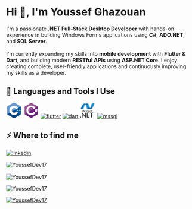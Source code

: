 <h1>Hi 👋, I'm Youssef Ghazouan</h1>
<p>
  I'm a passionate <strong>.NET Full-Stack Desktop Developer</strong> with hands-on experience in building Windows Forms applications using <strong>C#</strong>, <strong>ADO.NET</strong>, and <strong>SQL Server</strong>. <br>
  <br>
  I'm currently expanding my skills into <strong>mobile development</strong> with <strong>Flutter & Dart</strong>, and building modern <strong>RESTful APIs</strong> using <strong>ASP.NET Core</strong>. I enjoy creating complete, user-friendly applications and continuously improving my skills as a developer.
</p>
<h2>🚀 Languages and Tools I Use</h2>
<p><a target="_blank" href="https://raw.githubusercontent.com/devicons/devicon/master/icons/cplusplus/cplusplus-original.svg" style="display: inline-block;"><img src="https://raw.githubusercontent.com/devicons/devicon/master/icons/cplusplus/cplusplus-original.svg" alt="cplusplus" width="42" height="42" /></a>
<a target="_blank" href="https://raw.githubusercontent.com/devicons/devicon/master/icons/csharp/csharp-original.svg" style="display: inline-block;"><img src="https://raw.githubusercontent.com/devicons/devicon/master/icons/csharp/csharp-original.svg" alt="csharp" width="42" height="42" /></a>
<a target="_blank" href="https://www.vectorlogo.zone/logos/flutterio/flutterio-icon.svg" style="display: inline-block;"><img src="https://www.vectorlogo.zone/logos/flutterio/flutterio-icon.svg" alt="flutter" width="42" height="42" /></a>
<a target="_blank" href="https://www.vectorlogo.zone/logos/dartlang/dartlang-icon.svg" style="display: inline-block;"><img src="https://www.vectorlogo.zone/logos/dartlang/dartlang-icon.svg" alt="dart" width="42" height="42" /></a>
<a target="_blank" href="https://raw.githubusercontent.com/devicons/devicon/master/icons/dot-net/dot-net-original-wordmark.svg" style="display: inline-block;"><img src="https://raw.githubusercontent.com/devicons/devicon/master/icons/dot-net/dot-net-original-wordmark.svg" alt="dotnet" width="42" height="42" /></a>
<a target="_blank" href="https://www.svgrepo.com/show/303229/microsoft-sql-server-logo.svg" style="display: inline-block;"><img src="https://www.svgrepo.com/show/303229/microsoft-sql-server-logo.svg" alt="mssql" width="42" height="42" /></a></p>
<h2>⚡️ Where to find me</h2>
<p><a target="_blank" href="https://www.linkedin.com/in/youssefghazouan/" style="display: inline-block;"><img src="https://img.shields.io/badge/linkedin-logo?style=for-the-badge&logo=linkedin&logoColor=white&color=%230a77b6" alt="linkedin" /></a></p>
<p><img align="center" src="https://github-readme-stats.vercel.app/api?username=YoussefDev17&show_icons=true&locale=en" alt="YoussefDev17" /></p>
<p><img align="center" src="https://github-readme-streak-stats.herokuapp.com/?user=YoussefDev17&" alt="YoussefDev17" /></p>
<p><img src="https://github-readme-stats.vercel.app/api/top-langs?username=YoussefDev17&show_icons=true&locale=en&layout=compact" alt="YoussefDev17" /></p>
<p><a href="https://github.com/ryo-ma/github-profile-trophy"><img src="https://github-profile-trophy.vercel.app/?username=YoussefDev17" alt="YoussefDev17" /></a></p>
